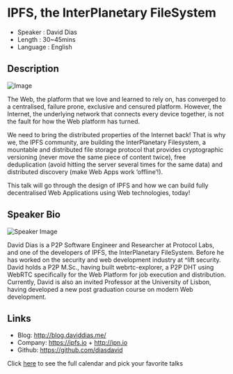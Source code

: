 IPFS, the InterPlanetary FileSystem
===================================

* Speaker   : David Dias
* Length    : 30~45mins
* Language  : English

Description
-----------

![Image](https://cloud.githubusercontent.com/assets/1211152/17267466/14dacb8c-5602-11e6-9e3b-1c39d64a70d9.png)

The Web, the platform that we love and learned to rely on, has converged to a centralised, failure prone, exclusive and censured platform. However, the Internet, the underlying network that connects every device together, is not the fault for how the Web platform has turned. 

We need to bring the distributed properties of the Internet back! That is why we, the IPFS community, are building the InterPlanetary Filesystem, a mountable and distributed file storage protocol that provides cryptographic versioning (never move the same piece of content twice), free deduplication (avoid hitting the server several times for the same data) and distributed discovery (make Web Apps work ‘offline’!). 

This talk will go through the design of IPFS and how we can build fully decentralised Web Applications using Web technologies, today!

Speaker Bio
-----------

![Speaker Image](https://avatars1.githubusercontent.com/u/1211152?v=3&s=400)

David Dias is a P2P Software Engineer and Researcher at Protocol Labs, and one of the developers of IPFS, the InterPlanetary FileSystem. Before he has worked on the security and web development industry at ^lift security. David holds a P2P M.Sc., having built webrtc-explorer, a P2P DHT using WebRTC specifically for the Web Platform for job execution and distribution. Currently, David is also an invited Professor at the University of Lisbon, having developed a new post graduation course on modern Web development.

Links
-----

* Blog: http://blog.daviddias.me/
* Company: https://ipfs.io + http://ipn.io
* Github: https://github.com/diasdavid

Click [here][1] to see the full calendar and pick your favorite talks

[1]: https://pixels.camp/schedule/
